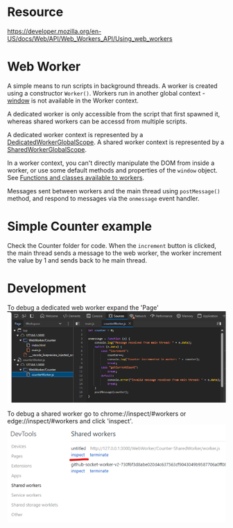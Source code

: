 # Resource
https://developer.mozilla.org/en-US/docs/Web/API/Web_Workers_API/Using_web_workers

# Web Worker
A simple means to run scripts in background threads. A worker is created using a constructor `Worker()`. Workers run in another global context - [window](https://developer.mozilla.org/en-US/docs/Web/API/Window) is not available in the Worker context.

A dedicated worker is only accessible from the script that first spawned it, whereas shared workers can be accessd from multiple scripts.

A dedicated worker context is represented by a [DedicatedWorkerGlobalScope](https://developer.mozilla.org/en-US/docs/Web/API/DedicatedWorkerGlobalScope).
A shared worker context is represented by a [SharedWorkerGlobalScope](https://developer.mozilla.org/en-US/docs/Web/API/SharedWorkerGlobalScope).

In a worker context, you can't directly manipulate the DOM from inside a worker, or use some default methods and properties of the `window` object. See [Functions and classes available to workers](https://developer.mozilla.org/en-US/docs/Web/API/Web_Workers_API/Functions_and_classes_available_to_workers).

Messages sent between workers and the main thread using `postMessage()` method, and respond to messages via the `onmessage` event handler.

# Simple Counter example
Check the Counter folder for code. When the `increment` button is clicked, the main thread sends a message to the web worker, the worker increment the value by 1 and sends back to he main thread.

# Development
To debug a dedicated web worker expand the 'Page'
![alt text](image.png)

To debug a shared worker go to chrome://inspect/#workers or edge://inspect/#workers and click 'inspect'.
![alt text](image-1.png)